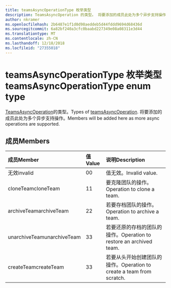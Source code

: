 ```yaml
---
title: teamsAsyncOperationType 枚举类型
description: TeamsAsyncOperation 的类型。 将要添加的成员此处为多个异步支持操作。
author: nkramer
ms.openlocfilehash: 2b6487e1f1d0d98aeddeb5d44fddd9694d68436d
ms.sourcegitcommit: 6a82bf240a3cfc0baabd227349e08a08311e3d44
ms.translationtype: MT
ms.contentlocale: zh-CN
ms.lasthandoff: 12/18/2018
ms.locfileid: "27355018"
---
```

# <a name="teamsasyncoperationtype-enum-type"></a><span data-ttu-id="ec955-104">teamsAsyncOperationType 枚举类型</span><span class="sxs-lookup"><span data-stu-id="ec955-104">teamsAsyncOperationType enum type</span></span>



<span data-ttu-id="ec955-105">[TeamsAsyncOperation](teamsasyncoperation.md)的类型。</span><span class="sxs-lookup"><span data-stu-id="ec955-105">Types of [teamsAsyncOperation](teamsasyncoperation.md).</span></span> <span data-ttu-id="ec955-106">将要添加的成员此处为多个异步支持操作。</span><span class="sxs-lookup"><span data-stu-id="ec955-106">Members will be added here as more async operations are supported.</span></span>

## <a name="members"></a><span data-ttu-id="ec955-107">成员</span><span class="sxs-lookup"><span data-stu-id="ec955-107">Members</span></span>

| <span data-ttu-id="ec955-108">成员</span><span class="sxs-lookup"><span data-stu-id="ec955-108">Member</span></span> | <span data-ttu-id="ec955-109">值</span><span class="sxs-lookup"><span data-stu-id="ec955-109">Value</span></span>| <span data-ttu-id="ec955-110">说明</span><span class="sxs-lookup"><span data-stu-id="ec955-110">Description</span></span> |
|:---------------|:--------|:----------|
|<span data-ttu-id="ec955-111">无效</span><span class="sxs-lookup"><span data-stu-id="ec955-111">invalid</span></span>|<span data-ttu-id="ec955-112">0</span><span class="sxs-lookup"><span data-stu-id="ec955-112">0</span></span>|<span data-ttu-id="ec955-113">值无效。</span><span class="sxs-lookup"><span data-stu-id="ec955-113">Invalid value.</span></span>|
|<span data-ttu-id="ec955-114">cloneTeam</span><span class="sxs-lookup"><span data-stu-id="ec955-114">cloneTeam</span></span>|<span data-ttu-id="ec955-115">1</span><span class="sxs-lookup"><span data-stu-id="ec955-115">1</span></span>|<span data-ttu-id="ec955-116">要克隆团队的操作。</span><span class="sxs-lookup"><span data-stu-id="ec955-116">Operation to clone a team.</span></span>|
|<span data-ttu-id="ec955-117">archiveTeam</span><span class="sxs-lookup"><span data-stu-id="ec955-117">archiveTeam</span></span>|<span data-ttu-id="ec955-118">2</span><span class="sxs-lookup"><span data-stu-id="ec955-118">2</span></span>|<span data-ttu-id="ec955-119">若要存档团队的操作。</span><span class="sxs-lookup"><span data-stu-id="ec955-119">Operation to archive a team.</span></span>|
|<span data-ttu-id="ec955-120">unarchiveTeam</span><span class="sxs-lookup"><span data-stu-id="ec955-120">unarchiveTeam</span></span>|<span data-ttu-id="ec955-121">3</span><span class="sxs-lookup"><span data-stu-id="ec955-121">3</span></span>|<span data-ttu-id="ec955-122">若要还原的存档的团队的操作。</span><span class="sxs-lookup"><span data-stu-id="ec955-122">Operation to restore an archived team.</span></span>|
|<span data-ttu-id="ec955-123">createTeam</span><span class="sxs-lookup"><span data-stu-id="ec955-123">createTeam</span></span>|<span data-ttu-id="ec955-124">3</span><span class="sxs-lookup"><span data-stu-id="ec955-124">3</span></span>|<span data-ttu-id="ec955-125">若要从头开始创建团队的操作。</span><span class="sxs-lookup"><span data-stu-id="ec955-125">Operation to create a team from scratch.</span></span>|

